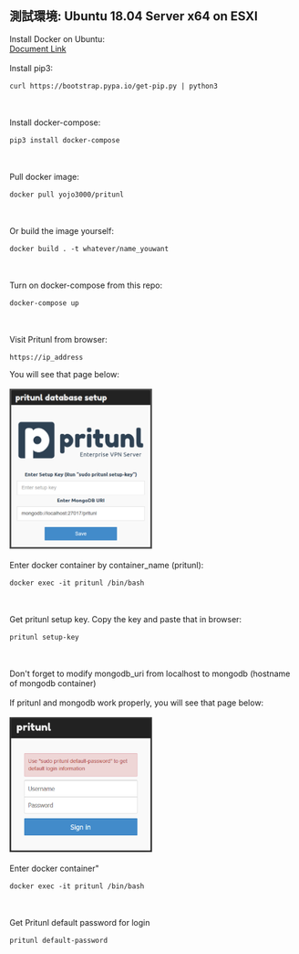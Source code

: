 ## 測試環境: Ubuntu 18.04 Server x64 on ESXI

Install Docker on Ubuntu:
<br>
[Document Link](https://docs.docker.com/install/linux/docker-ce/ubuntu/)
<br><br>
Install pip3:
```
curl https://bootstrap.pypa.io/get-pip.py | python3
```
<br><br>
Install docker-compose:
```
pip3 install docker-compose
```
<br><br>
Pull docker image:
```
docker pull yojo3000/pritunl
```
<br><br>
Or build the image yourself:
```
docker build . -t whatever/name_youwant
```
<br><br>
Turn on docker-compose from this repo:
```
docker-compose up
```
<br><br>
Visit Pritunl from browser:
```
https://ip_address
```
You will see that page below:
<br><br>
<img src="static/images/1.png " width="250">
<br><br>
Enter docker container by container_name (pritunl):
```
docker exec -it pritunl /bin/bash
```
<br><br>
Get pritunl setup key. Copy the key and paste that in browser:
```
pritunl setup-key
```
<br><br>
Don't forget to modify mongodb_uri from localhost to mongodb (hostname of mongodb container)
<br><br>
If pritunl and mongodb work properly, you will see that page below:
<br><br>
<img src="static/images/2.png" width="250">
<br><br>
Enter docker container"
```
docker exec -it pritunl /bin/bash
```
<br><br>
Get Pritunl default password for login
```
pritunl default-password
```
